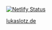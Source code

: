 [![Netlify Status](https://api.netlify.com/api/v1/badges/4fad94f6-d4ee-4ed9-bc97-a549de08d994/deploy-status)](https://app.netlify.com/sites/determined-albattani-7c4378/deploys)

[lukaslotz.de](https://lukaslotz.de/)
